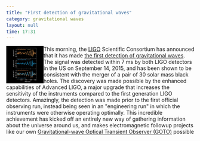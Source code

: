 ```yaml
---
title: "First detection of gravitational waves"
category: gravitational waves
layout: null
time: 17:31
---
```

<!-- converted from blosxom format post using convert.pl dkg 22.1.2022 -->
<a href="https://www.ligo.caltech.edu/image/ligo20160211a"><img src="images/ligo20160211a.jpg" width="100" align="left"></a>
This morning, the <a href="http://ligo.org">LIGO</a> Scientific Consortium has announced that it has made 
<a href="http://ligo.org/news/detection-press-release.pdf">the first detection of gravitational waves</a>. The signal was detected within 7 ms by both LIGO detectors in the US on September 14, 2015, and has been shown to be consistent with the merger of a pair of 30 solar mass black holes. The discovery was made possible by the enhanced capabilities of Advanced LIGO, a major upgrade that increases the sensitivity of the instruments compared to the first generation LIGO detectors. Amazingly, the detection was made prior to the first official observing run, instead being seen in an "engineering run" in which the instruments were otherwise operating optimally. This incredible achievement has  kicked off an entirely new way of gathering information about the universe around us, and makes electromagnetic followup projects like our own
<a href="http://goto-observatory.org">Gravitational-wave Optical Transient Observer (GOTO)</a> possible 

